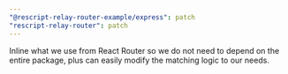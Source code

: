 ```yaml
---
"@rescript-relay-router-example/express": patch
"rescript-relay-router": patch
---
```


Inline what we use from React Router so we do not need to depend on the entire package, plus can easily modify the matching logic to our needs.
